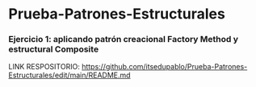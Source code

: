 # Prueba-Patrones-Estructurales
### Ejercicio 1: aplicando patrón creacional Factory Method y estructural Composite

LINK RESPOSITORIO: https://github.com/itsedupablo/Prueba-Patrones-Estructurales/edit/main/README.md
